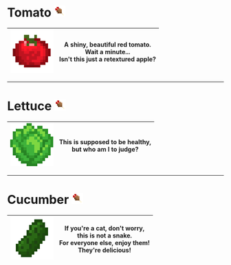 # Tomato ![Food Full](https://github.com/NemoNotFound/NemoNotFound/blob/master/resources/minecraft_projects/galleries/nemos_farming/food_full.png?raw=true)
| ![Tomato](https://github.com/NemoNotFound/NemoNotFound/blob/master/resources/minecraft_projects/galleries/nemos_farming/tomato.png?raw=true) | A shiny, beautiful red tomato.<br>Wait a minute...<br>Isn't this just a retextured apple? |
|----------------------------------------------------------------------------------------------------------------------------------------------|-------------------------------------------------------------------------------------------|

---

# Lettuce ![Food Full](https://github.com/NemoNotFound/NemoNotFound/blob/master/resources/minecraft_projects/galleries/nemos_farming/food_full.png?raw=true)
| ![Lettuce](https://github.com/NemoNotFound/NemoNotFound/blob/master/resources/minecraft_projects/galleries/nemos_farming/lettuce.png?raw=true) | This is supposed to be healthy,<br>but who am I to judge? |
|------------------------------------------------------------------------------------------------------------------------------------------------|-----------------------------------------------------------|

---

# Cucumber ![Food Full](https://github.com/NemoNotFound/NemoNotFound/blob/master/resources/minecraft_projects/galleries/nemos_farming/food_full.png?raw=true)
| ![Cucumber](https://github.com/NemoNotFound/NemoNotFound/blob/master/resources/minecraft_projects/galleries/nemos_farming/cucumber.png?raw=true) | If you're a cat, don't worry,<br>this is not a snake.<br>For everyone else, enjoy them!<br>They're delicious! |
|--------------------------------------------------------------------------------------------------------------------------------------------------|---------------------------------------------------------------------------------------------------------------|
